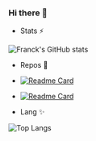 ### Hi there 👋

- Stats ⚡

![Franck's GitHub stats](https://github-readme-stats.vercel.app/api?username=francknjofang&bg_color=30,e96443,904e95&title_color=fff&text_color=fff&show_icons=true&icon_color=ffff)

- Repos 🔭
-  [![Readme Card](https://github-readme-stats.vercel.app/api/pin/?username=francknjofang&repo=flaskapplication&show_owner=true&theme=synthwave)](https://github.com/francknjofang/flaskapplication)

- [![Readme Card](https://github-readme-stats.vercel.app/api/pin/?username=francknjofang&repo=certifications&show_owner=true&theme=synthwave)](https://github.com/francknjofang/certifications)

- Lang ✨

![Top Langs](https://github-readme-stats.vercel.app/api/top-langs/?username=francknjofang&langs_count=10&hide=javascript,html,php,python)




<!--
**francknjofang/francknjofang** is a ✨ _special_ ✨ repository because its `README.md` (this file) appears on your GitHub profile.

Here are some ideas to get you started:

- 🔭 I’m currently working on ...
- 🌱 I’m currently learning ...
- 👯 I’m looking to collaborate on ...
- 🤔 I’m looking for help with ...
- 💬 Ask me about ...
- 📫 How to reach me: ...
- 😄 Pronouns: ...
- ⚡ Fun fact: ...
-->
